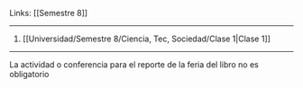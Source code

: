 Links: [[Semestre 8]]
___

1. [[Universidad/Semestre 8/Ciencia, Tec, Sociedad/Clase 1|Clase 1]]


___
La actividad o conferencia para el reporte de la feria del libro no es obligatorio

 